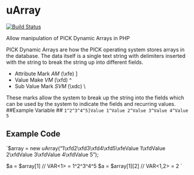 # uArray # 

[![Build Status](https://travis-ci.org/gheydon/uArray.png)](https://travis-ci.org/gheydon/uArray)

Allow manipulation of PICK Dynamic Arrays in PHP

PICK Dynamic Arrays are how the PICK operating system stores arrays in the database. The data itself is a single text string with delimiters inserted with the string to break the string up into different fields.

* Attribute Mark *AM* (\xfe) ]
* Value Make *VM* (\xfd) ^
* Sub Value Mark *SVM* (\xdc) \

These marks allow the system to break up the string into the fields which can be used by the system to indicate the fields and recurring values.
##Example Variable ##
`1^2^3^4^5]Value 1^Value 2^Value 3^Value 4^Value 5`
## Example Code ##
`$array = new uArray(“1\xfd2\xfd3\xfd4\xfd5\xfeValue 1\xfdValue 2\xfdValue 3\xfdValue 4\xfdValue 5”);

$a = $array[1] // VAR<1> = 1^2^3^4^5
$a = $array[1][2] // VAR<1,2> = 2
`